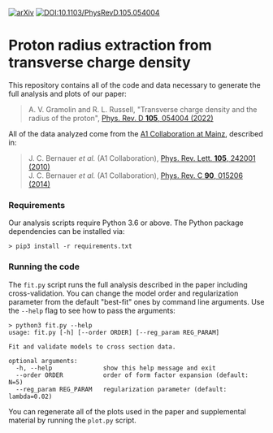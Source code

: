 [![arXiv](https://img.shields.io/badge/arXiv-2102.13022-b31b1b.svg)](https://arxiv.org/abs/2102.13022)
[![DOI:10.1103/PhysRevD.105.054004](https://img.shields.io/badge/DOI-10.1103/PhysRevD.105.054004-0000ff.svg)](https://doi.org/10.1103/PhysRevD.105.054004)

# Proton radius extraction from transverse charge density

This repository contains all of the code and data necessary to generate the full analysis and plots of our paper:
> A. V. Gramolin and R. L. Russell, "Transverse charge density and the radius of the proton", [Phys. Rev. D **105**, 054004 (2022)](https://doi.org/10.1103/PhysRevD.105.054004)

All of the data analyzed come from the [A1 Collaboration at Mainz](https://wwwa1.kph.uni-mainz.de), described in:
> J. C. Bernauer *et al.* (A1 Collaboration), [Phys. Rev. Lett. **105**, 242001 (2010)](https://doi.org/10.1103/PhysRevLett.105.242001) <br>
> J. C. Bernauer *et al.* (A1 Collaboration), [Phys. Rev. C **90**, 015206 (2014)](https://doi.org/10.1103/PhysRevC.90.015206)

### Requirements

Our analysis scripts require Python 3.6 or above. The Python package dependencies can be installed via:
```
> pip3 install -r requirements.txt
```
### Running the code

The `fit.py` script runs the full analysis described in the paper including cross-validation. You can change the model order and regularization parameter from the default "best-fit" ones by command line arguments. Use the `--help` flag to see how to pass the arguments:
```
> python3 fit.py --help
usage: fit.py [-h] [--order ORDER] [--reg_param REG_PARAM]

Fit and validate models to cross section data.

optional arguments:
  -h, --help              show this help message and exit
  --order ORDER           order of form factor expansion (default: N=5)
  --reg_param REG_PARAM   regularization parameter (default: lambda=0.02)
```
You can regenerate all of the plots used in the paper and supplemental material by running the `plot.py` script.
